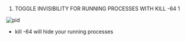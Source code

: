 1. TOGGLE INVISIBILITY FOR RUNNING PROCESSES WITH KILL -64 1

![pid](https://github.com/user-attachments/assets/583bdfa4-2ef5-4ffd-826c-603ce2b30e8a)

 - kill -64 <PID> will hide your running processes
